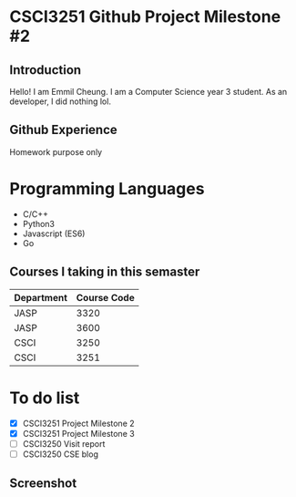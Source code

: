 # CSCI3251 Github Project Milestone #2

## Introduction 

Hello! I am Emmil Cheung. I am a Computer Science year 3 student.
As an developer, I did nothing lol.

## Github Experience
Homework purpose only

# Programming Languages
* C/C++
* Python3
* Javascript (ES6)
* Go 

## Courses I taking in this semaster
| Department | Course Code |
| :--------- | :---------- |
| JASP | 3320 |
| JASP | 3600 |
| CSCI | 3250 |
| CSCI | 3251 |

# To do list

-[x] CSCI3251 Project Milestone 2
-[x] CSCI3251 Project Milestone 3
-[ ] CSCI3250 Visit report
-[ ] CSCI3250 CSE blog

## Screenshot


